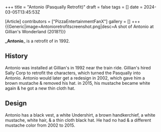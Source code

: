 +++
title = "Antonio (Pasqually Retrofit)"
draft = false
tags = []
date = 2024-03-05T13:45:53Z

[Article]
contributors = ["PizzaEntertainmentFanX"]
gallery = []
+++
{{Generic|image=Antonioretrofitscreenshot.png|desc=A shot of Antonio at Gillian's Wonderland (2018?)}}

**_Antonio**_ is a retrofit of  in 1992.

## History ##
Antonio was installed at Gillian's in 1992 near the train ride. Gillian's hired Sally Corp to retrofit the characters, which turned the Pasqually into Antonio. Antonio would later get a redesign in 2002, which gave him a brown mustache & removed his hat. in 2015, his mustache became white again & he got a new thin cloth hat.

## Design ##
Antonio has a black vest, a white Undershirt, a brown handkerchief, a white mustache, white hair, & a thin cloth black hat. He had no had & a different mustache color from 2002 to 2015.